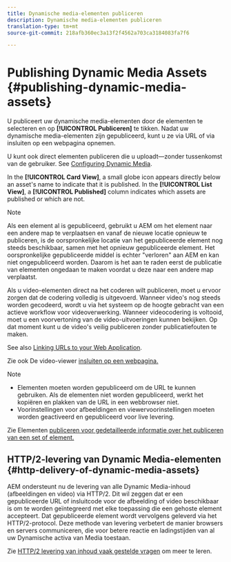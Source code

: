 ```yaml
---
title: Dynamische media-elementen publiceren
description: Dynamische media-elementen publiceren
translation-type: tm+mt
source-git-commit: 218afb360ec3a13f2f4562a703ca3184083fa7f6

---
```



# Publishing Dynamic Media Assets {#publishing-dynamic-media-assets}

U publiceert uw dynamische media-elementen door de elementen te selecteren en op **[!UICONTROL Publiceren]** te tikken. Nadat uw dynamische media-elementen zijn gepubliceerd, kunt u ze via URL of via insluiten op een webpagina opnemen.

U kunt ook direct elementen publiceren die u uploadt—zonder tussenkomst van de gebruiker. See [Configuring Dynamic Media](config-dm.md).

In the **[!UICONTROL Card View]**, a small globe icon appears directly below an asset&#39;s name to indicate that it is published. In the **[!UICONTROL List View]**, a **[!UICONTROL Published]** column indicates which assets are published or which are not.

>[!NOTE]
>
>Als een element al is gepubliceerd, gebruikt u AEM om het element naar een andere map te verplaatsen en vanaf de nieuwe locatie opnieuw te publiceren, is de oorspronkelijke locatie van het gepubliceerde element nog steeds beschikbaar, samen met het opnieuw gepubliceerde element. Het oorspronkelijke gepubliceerde middel is echter &quot;verloren&quot; aan AEM en kan niet ongepubliceerd worden. Daarom is het aan te raden eerst de publicatie van elementen ongedaan te maken voordat u deze naar een andere map verplaatst.

Als u video-elementen direct na het coderen wilt publiceren, moet u ervoor zorgen dat de codering volledig is uitgevoerd. Wanneer video&#39;s nog steeds worden gecodeerd, wordt u via het systeem op de hoogte gebracht van een actieve workflow voor videoverwerking. Wanneer videocodering is voltooid, moet u een voorvertoning van de video-uitvoeringen kunnen bekijken. Op dat moment kunt u de video&#39;s veilig publiceren zonder publicatiefouten te maken.

See also [Linking URLs to your Web Application](linking-urls-to-yourwebapplication.md).

Zie ook De video-viewer [insluiten op een webpagina.](embed-code.md)

>[!NOTE]
>
>* Elementen moeten worden gepubliceerd om de URL te kunnen gebruiken. Als de elementen niet worden gepubliceerd, werkt het kopiëren en plakken van de URL in een webbrowser niet.
>* Voorinstellingen voor afbeeldingen en viewervoorinstellingen moeten worden geactiveerd en gepubliceerd voor live levering.
>



Zie Elementen [publiceren voor gedetailleerde informatie over het publiceren van een set of element.](/help/assets/manage-digital-assets.md)

## HTTP/2-levering van Dynamic Media-elementen {#http-delivery-of-dynamic-media-assets}

AEM ondersteunt nu de levering van alle Dynamic Media-inhoud (afbeeldingen en video) via HTTP/2. Dit wil zeggen dat er een gepubliceerde URL of insluitcode voor de afbeelding of video beschikbaar is om te worden geïntegreerd met elke toepassing die een gehoste element accepteert. Dat gepubliceerde element wordt vervolgens geleverd via het HTTP/2-protocol. Deze methode van levering verbetert de manier browsers en servers communiceren, die voor betere reactie en ladingstijden van al uw Dynamische activa van Media toestaan.

Zie [HTTP/2 levering van inhoud vaak gestelde vragen](/help/assets/dynamic-media/http2faq.md) om meer te leren.
<!--this md file used to reside under sites-administering-->
